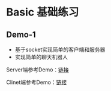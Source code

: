 # Basic 基础练习

## Demo-1

* 基于socket实现简单的客户端和服务器
* 实现简单的聊天机器人

Server端参考Demo：[链接](https://github.com/mgss/python-demo/blob/master/example/socket/demo1/server.py)

Clinet端参考Demo：[链接](https://github.com/mgss/python-demo/blob/master/example/socket/demo1/client.py)
